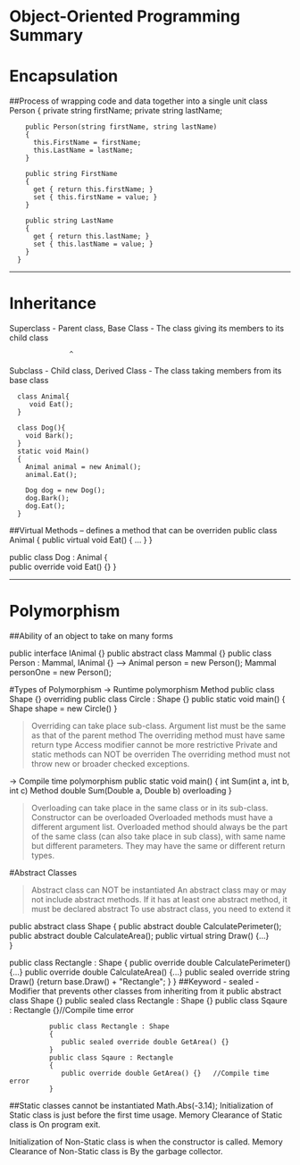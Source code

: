 # Object-Oriented Programming Summary

# Encapsulation
##Process of wrapping code and data together into a single unit
       class Person
       {
        private string firstName;
        private string lastName;
 
        public Person(string firstName, string lastName)
        {
          this.FirstName = firstName;
          this.LastName = lastName;
        }
  
        public string FirstName
        { 
          get { return this.firstName; } 
          set { this.firstName = value; } 
        }
  
        public string LastName
        { 
          get { return this.lastName; } 
          set { this.lastName = value; } 
        }
      }
_________________________________________________________________________________________________________________________________
# Inheritance
Superclass - Parent class, Base Class - The class giving its members to its child class

                   ^
                   
Subclass - Child class, Derived Class - The class taking members from its base class

      class Animal{
         void Eat();
      }

      class Dog(){
        void Bark();
      }
      static void Main()
      {
        Animal animal = new Animal();
        animal.Eat();
         
        Dog dog = new Dog();
        dog.Bark();
        dog.Eat();
      }

##Virtual Methods – defines a method that can be overriden
public class Animal
{
  public virtual void Eat() { … }
}

public class Dog : Animal
{   
  public override void Eat() {}
}
_________________________________________________________________________________________________________________________________
# Polymorphism
##Ability of an object to take on many forms

public interface IAnimal {}
public abstract class Mammal {}
public class Person : Mammal, IAnimal {}
--> Animal person    = new Person();
    Mammal personOne = new Person();
    
#Types of Polymorphism
-> Runtime polymorphism                Method 
    public class Shape {}              overriding
    public class Circle : Shape {}
    public static void main() {
      Shape shape = new Circle()
    }
>Overriding can take place sub-class.
>Argument list must be the same as that of the parent method
>The overriding method must have same return type
>Access modifier cannot be more restrictive
>Private and static methods can NOT be overriden
>The overriding method must not throw new or broader checked exceptions.

-> Compile time polymorphism
public static void main() {
  int Sum(int a, int b, int c)         Method 
  double Sum(Double a, Double b)       overloading
}

>Overloading can take place in the same class or in its sub-class.
>Constructor can be overloaded
>Overloaded methods must have a different argument list.
>Overloaded method should always be the part of the same class (can also take place in sub class), with same name but different parameters.
>They may have the same or different return types.


#Abstract Classes

>Abstract class can NOT be instantiated
>An abstract class may or may not include abstract methods.
>If it has at least one abstract method, it must be declared abstract
>To use abstract class, you need to extend it

public abstract class Shape
{
    public abstract double CalculatePerimeter();
    public abstract double CalculateArea();
    public virtual string Draw() {...}    
}

public class Rectangle : Shape
{
  public override double CalculatePerimeter() {...}
  public override double CalculateArea() {...}
  public sealed override string Draw() {return base.Draw() + "Rectangle"; }
}
##Keyword - sealed - Modifier that  prevents other classes from inheriting from it
              public abstract class Shape {}
              public sealed class Rectangle : Shape {}
              public class Sqaure : Rectangle {}//Compile time error
              
              public class Rectangle : Shape
              {
                 public sealed override double GetArea() {}
              }
              public class Sqaure : Rectangle 
              {
                 public override double GetArea() {}   //Compile time error
              }
              
##Static classes cannot be instantiated
Math.Abs(-3.14);
Initialization of Static class is just before the first time usage.
Memory Clearance of Static class is On program exit.

Initialization of Non-Static class is when the constructor is called.
Memory Clearance of Non-Static class is By the garbage collector.









